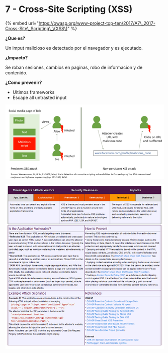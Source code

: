 # 7 - Cross-Site Scripting \(XSS\)

{% embed url="https://owasp.org/www-project-top-ten/2017/A7\_2017-Cross-Site\_Scripting\_\(XSS\)" %}

**¿Que es?**

 Un imput malicioso es detectado por el navegador y es ejecutado.

**¿Impacto?**

 Se roban sesiones, cambios en paginas, robo de informacion y de contenido.

**¿Como prevenir?**

* Ultimos frameworks
* Escape all untrasted input

![](../../../.gitbook/assets/imagen%20%28422%29.png)

![](../../../.gitbook/assets/imagen%20%28418%29.png)

